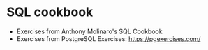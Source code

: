 # SQL cookbook

* Exercises from  Anthony Molinaro's SQL Cookbook 
* Exercises from PostgreSQL Exercises: https://pgexercises.com/

